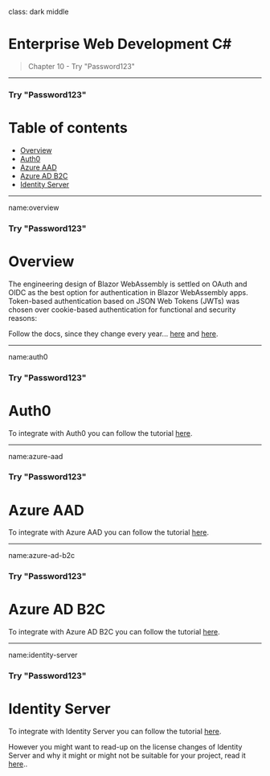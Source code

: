 class: dark middle

# Enterprise Web Development C&#35;
> Chapter 10 - Try "Password123"

---
### Try "Password123"
# Table of contents

- [Overview](#overview)
- [Auth0](#auth0)
- [Azure AAD](#azure-aad)
- [Azure AD B2C](#azure-ad-b2c)
- [Identity Server](#identity-server)

---
name:overview
### Try "Password123"
# Overview
The engineering design of Blazor WebAssembly is settled on OAuth and OIDC as the best option for authentication in Blazor WebAssembly apps.
Token-based authentication based on JSON Web Tokens (JWTs) was chosen over cookie-based authentication for functional and security reasons:

Follow the docs, since they change every year... <a href="https://docs.microsoft.com/en-us/aspnet/core/blazor/security/?view=aspnetcore-5.0">here</a> and <a href="https://docs.microsoft.com/en-us/aspnet/core/blazor/security/webassembly/?view=aspnetcore-5.0">here</a>.

---
name:auth0
### Try "Password123"
# Auth0
To integrate with Auth0 you can follow the tutorial <a href="https://auth0.com/blog/securing-blazor-webassembly-apps/">here</a>.

---
name:azure-aad
### Try "Password123"
# Azure AAD
To integrate with Azure AAD you can follow the tutorial <a href="https://docs.microsoft.com/en-us/aspnet/core/blazor/security/webassembly/hosted-with-azure-active-directory?view=aspnetcore-5.0">here</a>.


---
name:azure-ad-b2c
### Try "Password123"
# Azure AD B2C
To integrate with Azure AD B2C you can follow the tutorial <a href="https://docs.microsoft.com/en-us/aspnet/core/blazor/security/webassembly/hosted-with-azure-active-directory-b2c?view=aspnetcore-5.0">here</a>.

---
name:identity-server
### Try "Password123"
# Identity Server
To integrate with Identity Server you can follow the tutorial <a href="https://docs.microsoft.com/en-us/aspnet/core/blazor/security/webassembly/hosted-with-identity-server?view=aspnetcore-5.0&tabs=visual-studio">here</a>.

However you might want to read-up on the license changes of Identity Server and why it might or might not be suitable for your project, read it <a href="https://devblogs.microsoft.com/aspnet/asp-net-core-6-and-authentication-servers/">here</a>..
